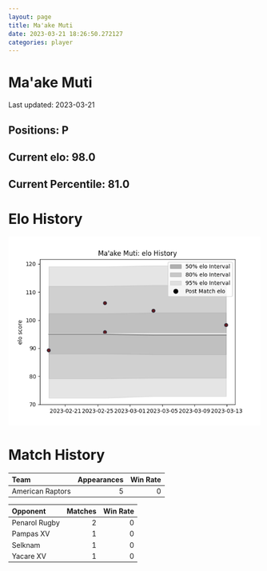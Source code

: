 ```yaml
---  
layout: page  
title: Ma'ake Muti  
date: 2023-03-21 18:26:50.272127  
categories: player  
---
```

# Ma'ake Muti


Last updated: 2023-03-21
## Positions: P

## Current elo: 98.0

## Current Percentile: 81.0

# Elo History


![elo history](history_Ma'akeMuti.png)
# Match History


| Team             |   Appearances |   Win Rate |
|:-----------------|--------------:|-----------:|
| American Raptors |             5 |          0 |

| Opponent      |   Matches |   Win Rate |
|:--------------|----------:|-----------:|
| Penarol Rugby |         2 |          0 |
| Pampas XV     |         1 |          0 |
| Selknam       |         1 |          0 |
| Yacare XV     |         1 |          0 |